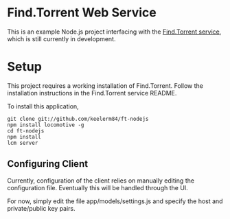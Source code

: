 # Find.Torrent Web Service
This is an example Node.js project interfacing with the
[Find.Torrent service](https://github.com/Tortugas-Consulting-LLC/find.torrent),
which is still currently in development.

# Setup
This project requires a working installation of Find.Torrent.  Follow the
installation instructions in the Find.Torrent service README.

To install this application,

    git clone git://github.com/keelerm84/ft-nodejs
    npm install locomotive -g
    cd ft-nodejs
    npm install
    lcm server

## Configuring Client
Currently, configuration of the client relies on manually editing the
configuration file.  Eventually this will be handled through the UI.

For now, simply edit the file app/models/settings.js and specify the host and
private/public key pairs.
